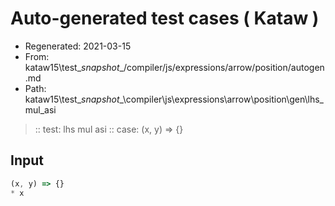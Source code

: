 # Auto-generated test cases ( Kataw )
- Regenerated: 2021-03-15
- From: kataw15\test\__snapshot__/compiler/js/expressions/arrow/position/autogen.md
- Path: kataw15\test\__snapshot__\compiler\js\expressions\arrow\position\gen\lhs_mul_asi
> :: test: lhs mul asi
> :: case: (x, y) => {}
## Input

`````js
(x, y) => {}
* x
`````
